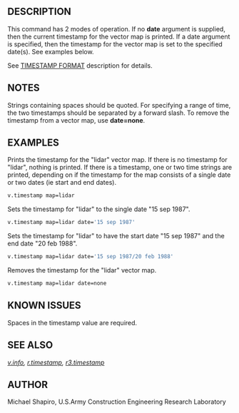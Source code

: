 ## DESCRIPTION

This command has 2 modes of operation. If no **date** argument is
supplied, then the current timestamp for the vector map is printed. If a
date argument is specified, then the timestamp for the vector map is set
to the specified date(s). See examples below.

See [TIMESTAMP FORMAT](r.timestamp.md#timestamp-format) description for
details.

## NOTES

Strings containing spaces should be quoted. For specifying a range of
time, the two timestamps should be separated by a forward slash. To
remove the timestamp from a vector map, use **date=none**.

## EXAMPLES

Prints the timestamp for the "lidar" vector map. If there is no
timestamp for "lidar", nothing is printed. If there is a timestamp, one
or two time strings are printed, depending on if the timestamp for the
map consists of a single date or two dates (ie start and end dates).

```bash
v.timestamp map=lidar
```

Sets the timestamp for "lidar" to the single date "15 sep 1987".

```bash
v.timestamp map=lidar date='15 sep 1987'
```

Sets the timestamp for "lidar" to have the start date "15 sep 1987" and
the end date "20 feb 1988".

```bash
v.timestamp map=lidar date='15 sep 1987/20 feb 1988'
```

Removes the timestamp for the "lidar" vector map.

```bash
v.timestamp map=lidar date=none
```

## KNOWN ISSUES

Spaces in the timestamp value are required.

## SEE ALSO

*[v.info](v.info.md), [r.timestamp](r.timestamp.md),
[r3.timestamp](r3.timestamp.md)*

## AUTHOR

Michael Shapiro, U.S.Army Construction Engineering Research Laboratory
